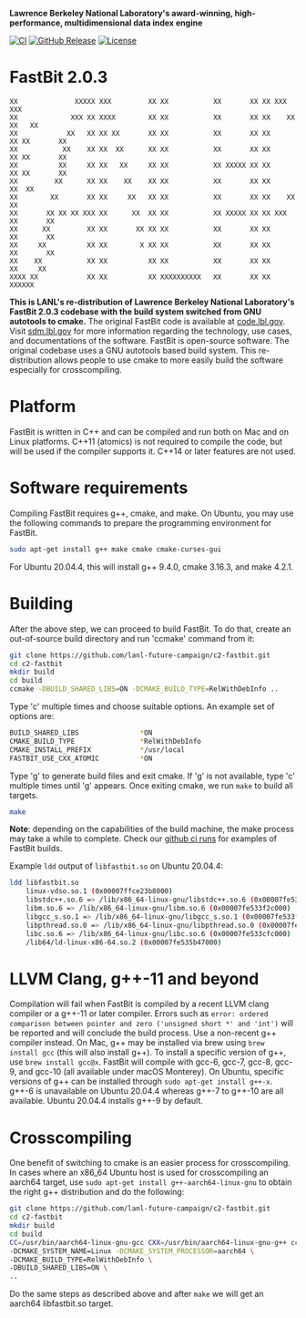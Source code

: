 **Lawrence Berkeley National Laboratory's award-winning, high-performance, multidimensional data index engine**

[![CI](https://github.com/lanl-future-campaign/c2-fastbit/actions/workflows/ci.yml/badge.svg)](https://github.com/lanl-future-campaign/c2-fastbit/actions/workflows/ci.yml)
[![GitHub Release](https://img.shields.io/github/release/lanl-future-campaign/c2-fastbit.svg)](https://github.com/lanl-future-campaign/c2-fastbit/releases)
[![License](https://img.shields.io/badge/license-New%20BSD-blue.svg)](COPYING)

FastBit 2.0.3
================

```
XX              XXXXX XXX         XX XX           XX       XX XX XXX         XXX
XX             XXX XX XXXX        XX XX           XX       XX XX    XX     XX   XX
XX            XX   XX XX XX       XX XX           XX       XX XX      XX XX       XX
XX           XX    XX XX  XX      XX XX           XX       XX XX      XX XX       XX
XX          XX     XX XX   XX     XX XX           XX XXXXX XX XX      XX XX       XX
XX         XX      XX XX    XX    XX XX           XX       XX XX     XX  XX
XX        XX       XX XX     XX   XX XX           XX       XX XX    XX   XX
XX       XX XX XX XXX XX      XX  XX XX           XX XXXXX XX XX XXX     XX       XX
XX      XX         XX XX       XX XX XX           XX       XX XX         XX       XX
XX     XX          XX XX        X XX XX           XX       XX XX         XX       XX
XX    XX           XX XX          XX XX           XX       XX XX          XX     XX
XXXX XX            XX XX          XX XXXXXXXXXX   XX       XX XX            XXXXXX
```

**This is LANL's re-distribution of Lawrence Berkeley National Laboratory's FastBit 2.0.3 codebase with the build system switched from GNU autotools to cmake.** The original FastBit code is available at [code.lbl.gov](https://code.lbl.gov/projects/fastbit/). Visit [sdm.lbl.gov](https://sdm.lbl.gov/fastbit/) for more information regarding the technology, use cases, and documentations of the software. FastBit is open-source software. The original codebase uses a GNU autotools based build system. This re-distribution allows people to use cmake to more easily build the software especially for crosscompiling.

# Platform

FastBit is written in C++ and can be compiled and run both on Mac and on Linux platforms. C++11 (atomics) is not required to compile the code, but will be used if the compiler supports it. C++14 or later features are not used.

# Software requirements

Compiling FastBit requires g++, cmake, and make. On Ubuntu, you may use the following commands to prepare the programming environment for FastBit.

```bash
sudo apt-get install g++ make cmake cmake-curses-gui
```

For Ubuntu 20.04.4, this will install g++ 9.4.0, cmake 3.16.3, and make 4.2.1.

# Building

After the above step, we can proceed to build FastBit. To do that, create an out-of-source build directory and run 'ccmake' command from it:

```bash
git clone https://github.com/lanl-future-campaign/c2-fastbit.git
cd c2-fastbit
mkdir build
cd build
ccmake -DBUILD_SHARED_LIBS=ON -DCMAKE_BUILD_TYPE=RelWithDebInfo ..
```

Type 'c' multiple times and choose suitable options. An example set of options are:

```bash
BUILD_SHARED_LIBS               *ON
CMAKE_BUILD_TYPE                *RelWithDebInfo
CMAKE_INSTALL_PREFIX            */usr/local
FASTBIT_USE_CXX_ATOMIC          *ON
```

Type 'g' to generate build files and exit cmake. If 'g' is not available, type 'c' multiple times until 'g' appears. Once exiting cmake, we run `make` to build all targets.

```bash
make
```

**Note**: depending on the capabilities of the build machine, the make process may take a while to complete. Check our [github ci runs](https://github.com/lanl-future-campaign/c2-fastbit/actions/workflows/ci.yml) for examples of FastBit builds.

Example `ldd` output of `libfastbit.so` on Ubuntu 20.04.4:

```bash
ldd libfastbit.so
	linux-vdso.so.1 (0x00007ffce23b8000)
	libstdc++.so.6 => /lib/x86_64-linux-gnu/libstdc++.so.6 (0x00007fe53407b000)
	libm.so.6 => /lib/x86_64-linux-gnu/libm.so.6 (0x00007fe533f2c000)
	libgcc_s.so.1 => /lib/x86_64-linux-gnu/libgcc_s.so.1 (0x00007fe533f11000)
	libpthread.so.0 => /lib/x86_64-linux-gnu/libpthread.so.0 (0x00007fe533eee000)
	libc.so.6 => /lib/x86_64-linux-gnu/libc.so.6 (0x00007fe533cfc000)
	/lib64/ld-linux-x86-64.so.2 (0x00007fe535b47000)
```

# LLVM Clang, g++-11 and beyond

Compilation will fail when FastBit is compiled by a recent LLVM clang compiler or a g++-11 or later compiler. Errors such as `error: ordered comparison between pointer and zero ('unsigned short *' and 'int')` will be reported and will conclude the build process. Use a non-recent g++ compiler instead. On Mac, g++ may be installed via brew using `brew install gcc` (this will also install g++). To install a specific version of g++, use `brew install gcc@x`. FastBit will compile with gcc-6, gcc-7, gcc-8, gcc-9, and gcc-10 (all available under macOS Monterey). On Ubuntu, specific versions of g++ can be installed through `sudo apt-get install g++-x`. g++-6 is unavailable on Ubuntu 20.04.4 whereas g++-7 to g++-10 are all available. Ubuntu 20.04.4 installs g++-9 by default.

# Crosscompiling

One benefit of switching to cmake is an easier process for crosscompiling. In cases where an x86_64 Ubuntu host is used for crosscompiling an aarch64 target, use `sudo apt-get install g++-aarch64-linux-gnu` to obtain the right g++ distribution and do the following:

```bash
git clone https://github.com/lanl-future-campaign/c2-fastbit.git
cd c2-fastbit
mkdir build
cd build
CC=/usr/bin/aarch64-linux-gnu-gcc CXX=/usr/bin/aarch64-linux-gnu-g++ ccmake \
-DCMAKE_SYSTEM_NAME=Linux -DCMAKE_SYSTEM_PROCESSOR=aarch64 \
-DCMAKE_BUILD_TYPE=RelWithDebInfo \
-DBUILD_SHARED_LIBS=ON \
..
```

Do the same steps as described above and after `make` we will get an aarch64 libfastbit.so target.
